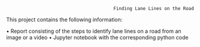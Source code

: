                                             Finding Lane Lines on the Road

This project contains the following information:

•	Report consisting of the steps to identify lane lines on a road from an image or a video
•	Jupyter notebook with the corresponding python code

